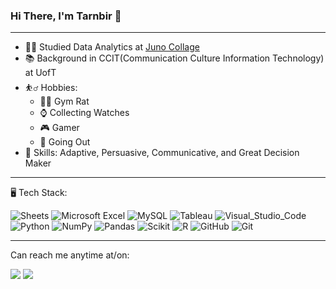 ### Hi There, I'm Tarnbir :turtle:
****

*  :technologist: Studied Data Analytics at [Juno Collage](https://github.com/HackerYou)
*  :books: Background in CCIT(Communication Culture Information Technology) at UofT
*  :basketball_man: Hobbies: 
    *  :weight_lifting_man: Gym Rat 
    *  :watch: Collecting Watches 
    *  :video_game: Gamer 
    *  :wine_glass: Going Out
*  :notebook_with_decorative_cover: Skills: Adaptive, Persuasive, Communicative, and Great Decision Maker


****
:desktop_computer: Tech Stack:

![Sheets](https://img.shields.io/badge/Google%20Sheets-34A853?style=for-the-badge&logo=google-sheets&logoColor=white) ![Microsoft Excel](https://img.shields.io/badge/Microsoft_Excel-217346?style=for-the-badge&logo=microsoft-excel&logoColor=white) ![MySQL](https://img.shields.io/badge/mysql-%2300f.svg?style=for-the-badge&logo=mysql&logoColor=white) ![Tableau](https://img.shields.io/badge/Tableau-E97627?style=for-the-badge&logo=Tableau&logoColor=white) ![Visual_Studio_Code](https://img.shields.io/badge/Visual_Studio_Code-0078D4?style=for-the-badge&logo=visual%20studio%20code&logoColor=white) ![Python](https://img.shields.io/badge/python-3670A0?style=for-the-badge&logo=python&logoColor=ffdd54) ![NumPy](https://img.shields.io/badge/Numpy-777BB4?style=for-the-badge&logo=numpy&logoColor=white) ![Pandas](https://img.shields.io/badge/Pandas-2C2D72?style=for-the-badge&logo=pandas&logoColor=white) ![Scikit](https://img.shields.io/badge/scikit_learn-F7931E?style=for-the-badge&logo=scikit-learn&logoColor=white) ![R](https://img.shields.io/badge/r-%23276DC3.svg?style=for-the-badge&logo=r&logoColor=white) ![GitHub](https://img.shields.io/badge/GitHub-100000?style=for-the-badge&logo=github&logoColor=white) ![Git](https://img.shields.io/badge/GIT-E44C30?style=for-the-badge&logo=git&logoColor=white)

****

Can reach me anytime at/on:

<a href="mailto:tarnbir19@gmail.com?"><img src="https://img.shields.io/badge/gmail-%23DD0031.svg?&style=for-the-badge&logo=gmail&logoColor=white"/></a>
<a href="https://www.linkedin.com/in/tarnbirminhas/">
    <img src="https://img.shields.io/badge/linkedin-%230077B5.svg?&style=for-the-badge&logo=linkedin&logoColor=white" /></a>

<!--
**tarnbir/tarnbir** is a ✨ _special_ ✨ repository because its `README.md` (this file) appears on your GitHub profile.

Here are some ideas to get you started:

- 🔭 I’m currently working on ...
- 🌱 I’m currently learning ...
- 👯 I’m looking to collaborate on ...
- 🤔 I’m looking for help with ...
- 💬 Ask me about ...
- 📫 How to reach me: ...
- 😄 Pronouns: ...
- ⚡ Fun fact: ...
-->
